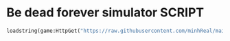 # Be dead forever simulator SCRIPT
``` py
loadstring(game:HttpGet("https://raw.githubusercontent.com/minhReal/mainS/refs/heads/main/Script/BDFS_NewUi.lua"))()
``` 
